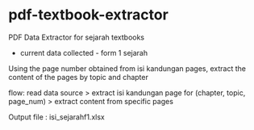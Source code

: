 # pdf-textbook-extractor


PDF Data Extractor for sejarah textbooks

 - current data collected - form 1 sejarah
 
Using the page number obtained from isi kandungan pages, extract the content of the pages by topic and chapter

flow:
read data source > extract isi kandungan page for (chapter, topic, page_num) > extract content from specific pages


Output file : isi_sejarahf1.xlsx
